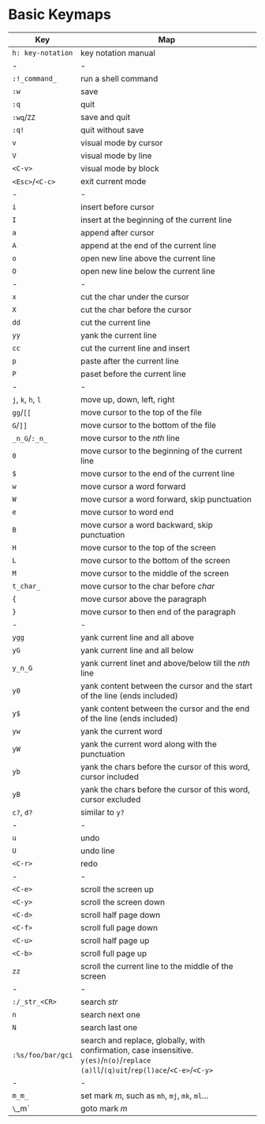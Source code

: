 # Basic Keymaps

__Key__ | __Map__
-|- 
`h: key-notation` | key notation manual
-|-
`:!_command_` | run a shell command
`:w` | save
`:q` | quit
`:wq`/`ZZ` | save and quit
`:q!` | quit without save
`v` | visual mode by cursor
`V` | visual mode by line
`<C-v>` | visual mode by block
`<Esc>`/`<C-c>`| exit current mode
-|-
`i` | insert before cursor
`I` | insert at the beginning of the current line
`a` | append after cursor
`A` | append at the end of the current line
`o` | open new line above the current line
`O` | open new line below the current line
-|-
`x` | cut the char under the cursor
`X` | cut the char before the cursor
`dd` | cut the current line
`yy` | yank the current line
`cc` | cut the current line and insert
`p` | paste after the current line
`P` | paset before the current line
-|-
`j`, `k`, `h`, `l` | move up, down, left, right
`gg`/`[[` | move cursor to the top of the file
`G`/`]]` | move cursor to the bottom of the file
`_n_G`/`:_n_` | move cursor to the _nth_ line
`0` | move cursor to the beginning of the current line
`$` | move cursor to the end of the current line
`w` | move cursor a word forward
`W` | move cursor a word forward, skip punctuation
`e` | move cursor to word end
`B` | move cursor a word backward, skip punctuation
`H` | move cursor to the top of the screen
`L` | move cursor to the bottom of the screen
`M` | move cursor to the middle of the screen
`t_char_` | move cursor to the char before _char_
`{` | move cursor above the paragraph
`}` | move cursor to then end of the paragraph
-|-
`ygg` | yank current line and all above
`yG` | yank current line and all below
`y_n_G` | yank current linet and above/below till the _nth_ line
`y0` | yank content between the cursor and the start of the line (ends included)
`y$` | yank content between the cursor and the end of the line (ends included)
`yw` | yank the current word 
`yW` | yank the current word along with the punctuation
`yb` | yank the chars before the cursor of this word, cursor included
`yB` | yank the chars before the cursor of this word, cursor excluded
`c?`, `d?` | similar to `y?`
-|-
`u` | undo
`U` | undo line
`<C-r>` | redo
-|-
`<C-e>` | scroll the screen up
`<C-y>` | scroll the screen down
`<C-d>` | scroll half page down
`<C-f>` | scroll full page down
`<C-u>` | scroll half page up
`<C-b>` | scroll full page up
`zz` | scroll the current line to the middle of the screen
-|-
`:/_str_<CR>` | search _str_
`n` | search next one
`N` | search last one
`:%s/foo/bar/gci` | search and replace, globally, with confirmation, case insensitive. `y(es)`/`n(o)`/`replace (a)ll`/`(q)uit`/`rep(l)ace`/`<C-e>`/`<C-y>`
-|-
`m_m_` | set mark _m_, such as `mh`, `mj`, `mk`, `ml`... 
`\`_m` | goto mark _m_ 

